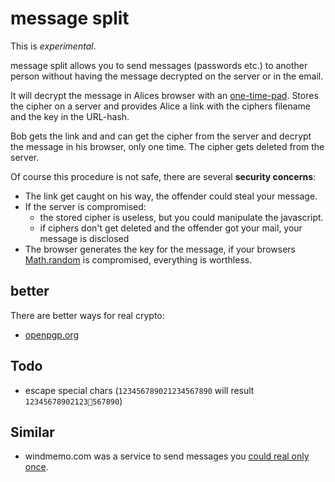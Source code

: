 # message split

This is _experimental_.

message split allows you to send messages (passwords etc.) to another person without having the message decrypted on the server or in the email.

It will decrypt the message in Alices browser with an [one-time-pad](https://en.wikipedia.org/wiki/One-time_pad).
Stores the cipher on a server and provides Alice a link with the ciphers filename and the key in the URL-hash.

Bob gets the link and and can get the cipher from the server and decrypt the message in his browser, only one time.
The cipher gets deleted from the server.


Of course this procedure is not safe, there are several __security concerns__: 

* The link get caught on his way, the offender could steal your message. 
* If the server is compromised: 
  * the stored cipher is useless, but you could manipulate the javascript.
  * if ciphers don't get deleted and the offender got your mail, your message is disclosed   
* The browser generates the key for the message, if your browsers [Math.random](https://developer.mozilla.org/de/docs/Web/JavaScript/Reference/Global_Objects/Math/math.random) is compromised, everything is worthless.



## better 

There are better ways for real crypto:

* [openpgp.org](https://www.openpgp.org)

## Todo

* escape special chars (`123456789021234567890` will result `12345678902123567890`)



## Similar

* windmemo.com was a service to send messages you [could real only once](https://www.sebastian-kraus.com/windmemo-nur-der-erste-kann-es-lesen/).